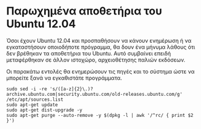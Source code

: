 # Παρωχημένα αποθετήρια του Ubuntu 12.04

Όσοι έχουν Ubuntu 12.04 και προσπαθήσουν να κάνουν ενημέρωση ή να εγκαταστήσουν οποιοδήποτε πρόγραμμα, θα δουν ένα μήνυμα λάθους ότι δεν βρέθηκαν τα αποθετήρια του Ubuntu.
Αυτό συμβαίνει επειδή μεταφέρθηκαν σε άλλον ιστοχώρο, αρχειοθέτησης παλιών εκδόσεων.

Οι παρακάτω εντολές θα ενημερώσουν τις πηγές και το σύστημα ώστε να μπορείτε ξανά να εγκαθιστάτε προγράμματα.

```shell
sudo sed -i -re 's/([a-z]{2}\.)?archive.ubuntu.com|security.ubuntu.com/old-releases.ubuntu.com/g' /etc/apt/sources.list
sudo apt-get update
sudo apt-get dist-upgrade -y
sudo apt-get purge --auto-remove -y $(dpkg -l | awk '/^rc/ { print $2 }')
```
